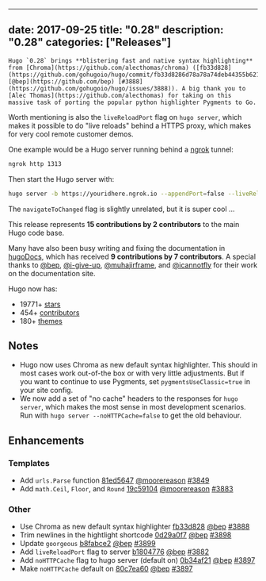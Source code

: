 
---
date: 2017-09-25
title: "0.28"
description: "0.28"
categories: ["Releases"]
---

	Hugo `0.28` brings **blistering fast and native syntax highlighting** from [Chroma](https://github.com/alecthomas/chroma) ([fb33d828](https://github.com/gohugoio/hugo/commit/fb33d8286d78a78a74deb44355b621852a1c4033) [@bep](https://github.com/bep) [#3888](https://github.com/gohugoio/hugo/issues/3888)). A big thank you to [Alec Thomas](https://github.com/alecthomas) for taking on this massive task of porting the popular python highlighter Pygments to Go.

Worth mentioning is also the `liveReloadPort`  flag on `hugo server`, which makes it possible to do "live reloads" behind a HTTPS proxy, which makes for very cool remote customer demos. 

One example would be a Hugo server running behind a [ngrok](https://http://ngrok.com) tunnel:

```bash
ngrok http 1313
```
Then start the Hugo server with:

```bash
hugo server -b https://youridhere.ngrok.io --appendPort=false --liveReloadPort=443 --navigateToChanged
```

The `navigateToChanged` flag is slightly unrelated, but it is super cool ...

This release represents **15 contributions by 2 contributors** to the main Hugo code base.

Many have also been busy writing and fixing the documentation in [hugoDocs](https://github.com/gohugoio/hugoDocs), 
which has received **9 contributions by 7 contributors**. A special thanks to [@bep](https://github.com/bep), [@i-give-up](https://github.com/i-give-up), [@muhajirframe](https://github.com/muhajirframe), and [@icannotfly](https://github.com/icannotfly) for their work on the documentation site.

Hugo now has:

* 19771+ [stars](https://github.com/gohugoio/hugo/stargazers)
* 454+ [contributors](https://github.com/gohugoio/hugo/graphs/contributors)
* 180+ [themes](http://themes.gohugo.io/)

## Notes
* Hugo now uses Chroma as new default syntax highlighter. This should in most cases work out-of-the box or with very little adjustments. But if you want to continue to use Pygments, set `pygmentsUseClassic=true` in your site config.
* We now add a set of "no cache" headers to the responses for `hugo server`, which makes the most sense in most development scenarios. Run with `hugo server --noHTTPCache=false` to get the old behaviour.

## Enhancements

### Templates

* Add `urls.Parse` function [81ed5647](https://github.com/gohugoio/hugo/commit/81ed564793609a32be20a569cc15da2cc02dd734) [@moorereason](https://github.com/moorereason) [#3849](https://github.com/gohugoio/hugo/issues/3849)
* Add `math.Ceil`, `Floor`, and `Round` [19c59104](https://github.com/gohugoio/hugo/commit/19c5910485242838d6678c2aacd8501f7e646a53) [@moorereason](https://github.com/moorereason) [#3883](https://github.com/gohugoio/hugo/issues/3883)

### Other

* Use Chroma as new default syntax highlighter [fb33d828](https://github.com/gohugoio/hugo/commit/fb33d8286d78a78a74deb44355b621852a1c4033) [@bep](https://github.com/bep) [#3888](https://github.com/gohugoio/hugo/issues/3888)
* Trim newlines in the hightlight shortcode [0d29a0f7](https://github.com/gohugoio/hugo/commit/0d29a0f7819e8d73149701052c29f090cd6db42b) [@bep](https://github.com/bep) [#3898](https://github.com/gohugoio/hugo/issues/3898)
* Update `goorgeous` [b8fabce2](https://github.com/gohugoio/hugo/commit/b8fabce217fcb52e3f273491bef95c7977058732) [@bep](https://github.com/bep) [#3899](https://github.com/gohugoio/hugo/issues/3899)
* Add `liveReloadPort` flag to server [b1804776](https://github.com/gohugoio/hugo/commit/b180477631555824a06293053e2b6e63c5f07361) [@bep](https://github.com/bep) [#3882](https://github.com/gohugoio/hugo/issues/3882)
* Add `noHTTPCache` flag to hugo server (default on) [0b34af21](https://github.com/gohugoio/hugo/commit/0b34af216154367af7f53ce93d44e6b3d58c3f34) [@bep](https://github.com/bep) [#3897](https://github.com/gohugoio/hugo/issues/3897)
* Make `noHTTPCache` default on [80c7ea60](https://github.com/gohugoio/hugo/commit/80c7ea60a0e0f488563a6b7311f3d4c23457aac7) [@bep](https://github.com/bep) [#3897](https://github.com/gohugoio/hugo/issues/3897)

